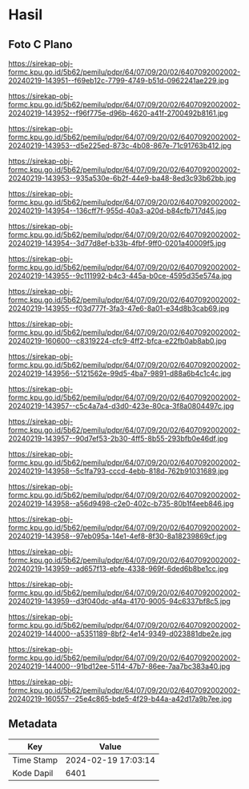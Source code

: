 # Hasil

## Foto C Plano

https://sirekap-obj-formc.kpu.go.id/5b62/pemilu/pdpr/64/07/09/20/02/6407092002002-20240219-143951--f69eb12c-7799-4749-b51d-0962241ae229.jpg

https://sirekap-obj-formc.kpu.go.id/5b62/pemilu/pdpr/64/07/09/20/02/6407092002002-20240219-143952--f96f775e-d96b-4620-a41f-2700492b8161.jpg

https://sirekap-obj-formc.kpu.go.id/5b62/pemilu/pdpr/64/07/09/20/02/6407092002002-20240219-143953--d5e225ed-873c-4b08-867e-71c91763b412.jpg

https://sirekap-obj-formc.kpu.go.id/5b62/pemilu/pdpr/64/07/09/20/02/6407092002002-20240219-143953--935a530e-6b2f-44e9-ba48-8ed3c93b62bb.jpg

https://sirekap-obj-formc.kpu.go.id/5b62/pemilu/pdpr/64/07/09/20/02/6407092002002-20240219-143954--136cff7f-955d-40a3-a20d-b84cfb717d45.jpg

https://sirekap-obj-formc.kpu.go.id/5b62/pemilu/pdpr/64/07/09/20/02/6407092002002-20240219-143954--3d77d8ef-b33b-4fbf-9ff0-0201a40009f5.jpg

https://sirekap-obj-formc.kpu.go.id/5b62/pemilu/pdpr/64/07/09/20/02/6407092002002-20240219-143955--9c111992-b4c3-445a-b0ce-4595d35e574a.jpg

https://sirekap-obj-formc.kpu.go.id/5b62/pemilu/pdpr/64/07/09/20/02/6407092002002-20240219-143955--f03d777f-3fa3-47e6-8a01-e34d8b3cab69.jpg

https://sirekap-obj-formc.kpu.go.id/5b62/pemilu/pdpr/64/07/09/20/02/6407092002002-20240219-160600--c8319224-cfc9-4ff2-bfca-e22fb0ab8ab0.jpg

https://sirekap-obj-formc.kpu.go.id/5b62/pemilu/pdpr/64/07/09/20/02/6407092002002-20240219-143956--5121562e-99d5-4ba7-9891-d88a6b4c1c4c.jpg

https://sirekap-obj-formc.kpu.go.id/5b62/pemilu/pdpr/64/07/09/20/02/6407092002002-20240219-143957--c5c4a7a4-d3d0-423e-80ca-3f8a0804497c.jpg

https://sirekap-obj-formc.kpu.go.id/5b62/pemilu/pdpr/64/07/09/20/02/6407092002002-20240219-143957--90d7ef53-2b30-4ff5-8b55-293bfb0e46df.jpg

https://sirekap-obj-formc.kpu.go.id/5b62/pemilu/pdpr/64/07/09/20/02/6407092002002-20240219-143958--5c1fa793-cccd-4ebb-818d-762b91031689.jpg

https://sirekap-obj-formc.kpu.go.id/5b62/pemilu/pdpr/64/07/09/20/02/6407092002002-20240219-143958--a56d9498-c2e0-402c-b735-80b1f4eeb846.jpg

https://sirekap-obj-formc.kpu.go.id/5b62/pemilu/pdpr/64/07/09/20/02/6407092002002-20240219-143958--97eb095a-14e1-4ef8-8f30-8a18239869cf.jpg

https://sirekap-obj-formc.kpu.go.id/5b62/pemilu/pdpr/64/07/09/20/02/6407092002002-20240219-143959--ad657f13-ebfe-4338-969f-6ded6b8be1cc.jpg

https://sirekap-obj-formc.kpu.go.id/5b62/pemilu/pdpr/64/07/09/20/02/6407092002002-20240219-143959--d3f040dc-af4a-4170-9005-94c6337bf8c5.jpg

https://sirekap-obj-formc.kpu.go.id/5b62/pemilu/pdpr/64/07/09/20/02/6407092002002-20240219-144000--a5351189-8bf2-4e14-9349-d023881dbe2e.jpg

https://sirekap-obj-formc.kpu.go.id/5b62/pemilu/pdpr/64/07/09/20/02/6407092002002-20240219-144000--91bd12ee-5114-47b7-86ee-7aa7bc383a40.jpg

https://sirekap-obj-formc.kpu.go.id/5b62/pemilu/pdpr/64/07/09/20/02/6407092002002-20240219-160557--25e4c865-bde5-4f29-b44a-a42d17a9b7ee.jpg


## Metadata

| Key        | Value               |
| ---------- | ------------------- |
| Time Stamp | 2024-02-19 17:03:14 |
| Kode Dapil | 6401                |



